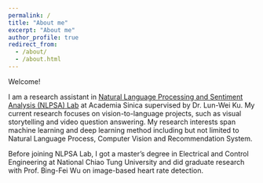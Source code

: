 ```yaml
---
permalink: /
title: "About me"
excerpt: "About me"
author_profile: true
redirect_from: 
  - /about/
  - /about.html
---
```


Welcome!

I am a research assistant in [Natural Language Processing and Sentiment Analysis (NLPSA) Lab](https://academiasinicanlplab.github.io/)  at Academia Sinica supervised by Dr. Lun-Wei Ku. My current research focuses on vision-to-language projects, such as visual storytelling and video question answering. My research interests span machine learning and deep learning method including but not limited to Natural Language Process, Computer Vision and Recommendation System.

Before joining NLPSA Lab, I got a master’s degree in Electrical and Control Engineering at National Chiao Tung University and did graduate research with Prof. Bing-Fei Wu on image-based heart rate detection.

